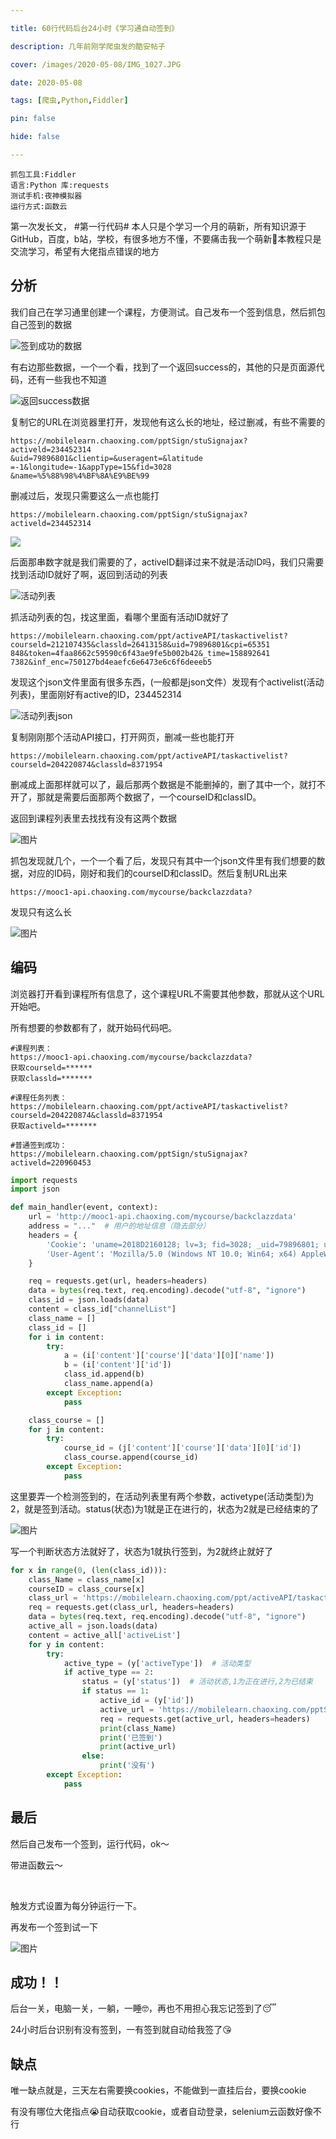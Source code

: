 ```yaml
---

title: 60行代码后台24小时《学习通自动签到》

description: 几年前刚学爬虫发的酷安帖子

cover: /images/2020-05-08/IMG_1027.JPG

date: 2020-05-08

tags: [爬虫,Python,Fiddler]

pin: false

hide: false

---
```


```shell
抓包工具:Fiddler
语言:Python 库:requests
测试手机:夜神模拟器
运行方式:函数云
```

第一次发长文， #第一行代码# 本人只是个学习一个月的萌新，所有知识源于GitHub，百度，b站，学校，有很多地方不懂，不要痛击我一个萌新🥹本教程只是交流学习，希望有大佬指点错误的地方

## 分析
我们自己在学习通里创建一个课程，方便测试。自己发布一个签到信息，然后抓包自己签到的数据

![签到成功的数据](/images/2020-05-08/IMG_1011.JPG)

有右边那些数据，一个一个看，找到了一个返回success的，其他的只是页面源代码，还有一些我也不知道

![返回success数据](/images/2020-05-08/IMG_1012.JPG)

复制它的URL在浏览器里打开，发现他有这么长的地址，经过删减，有些不需要的

```shell
https://mobilelearn.chaoxing.com/pptSign/stuSignajax?
activeld=234452314
&uid=79896801&clientip=&useragent=&latitude
=-1&longitude=-1&appType=15&fid=3028
&name=%5%88%98%4%BF%8А%Е9%BE%99
```

删减过后，发现只需要这么一点也能打

```shell
https://mobilelearn.chaoxing.com/pptSign/stuSignajax?
activeld=234452314
```

![](/images/2020-05-08/IMG_1014.JPG)

后面那串数字就是我们需要的了，activeID翻译过来不就是活动ID吗，我们只需要找到活动ID就好了啊，返回到活动的列表

![活动列表](/images/2020-05-08/IMG_1015.JPG)

抓活动列表的包，找这里面，看哪个里面有活动ID就好了

```shell
https://mobilelearn.chaoxing.com/ppt/activeAPI/taskactivelist?
courseld=212107435&classld=26413158&uid=79896801&cpi=65351
848&token=4faa8662c59590c6f43ae9fe5b002b42&_time=158892641
7382&inf_enc=750127bd4eaefc6e6473e6c6f6deeeb5
```
发现这个json文件里面有很多东西，(一般都是json文件）发现有个activelist(活动列表)，里面刚好有active的ID，234452314

![活动列表json](/images/2020-05-08/IMG_1017.JPG)

复制刚刚那个活动API接口，打开网页，删减一些也能打开

```shell
https://mobilelearn.chaoxing.com/ppt/activeAPI/taskactivelist?
courseld=204220874&classld=8371954
```

删减成上面那样就可以了，最后那两个数据是不能删掉的，删了其中一个，就打不开了，那就是需要后面那两个数据了，一个courseID和classID。

返回到课程列表里去找找有没有这两个数据

![图片](/images/2020-05-08/IMG_1019.JPG)

抓包发现就几个，一个一个看了后，发现只有其中一个json文件里有我们想要的数据，对应的ID码，刚好和我们的courseID和classID。然后复制URL出来

```shell
https://mooc1-api.chaoxing.com/mycourse/backclazzdata?
```

发现只有这么长

![图片](/images/2020-05-08/IMG_1021.JPG)

## 编码

浏览器打开看到课程所有信息了，这个课程URL不需要其他参数，那就从这个URL开始吧。

所有想要的参数都有了，就开始码代码吧。

```shell
#课程列表：
https://mooc1-api.chaoxing.com/mycourse/backclazzdata?
获取courseld=******
获取classld=*******

#课程任务列表：
https://mobilelearn.chaoxing.com/ppt/activeAPI/taskactivelist?
courseld=204220874&classld=8371954
获取activeld=*******

#普通签到成功：
https://mobilelearn.chaoxing.com/pptSign/stuSignajax?
activeld=220960453
```

```python
import requests
import json

def main_handler(event, context):
    url = 'http://mooc1-api.chaoxing.com/mycourse/backclazzdata'
    address = "..."  # 用户的地址信息（隐去部分）
    headers = {
        'Cookie': 'uname=2018D2160128; lv=3; fid=3028; _uid=79896801; uf=...',
        'User-Agent': 'Mozilla/5.0 (Windows NT 10.0; Win64; x64) AppleWebKit/...'
    }

    req = requests.get(url, headers=headers)
    data = bytes(req.text, req.encoding).decode("utf-8", "ignore")
    class_id = json.loads(data)
    content = class_id["channelList"]
    class_name = []
    class_id = []
    for i in content:
        try:
            a = (i['content']['course']['data'][0]['name'])
            b = (i['content']['id'])
            class_id.append(b)
            class_name.append(a)
        except Exception:
            pass

    class_course = []
    for j in content:
        try:
            course_id = (j['content']['course']['data'][0]['id'])
            class_course.append(course_id)
        except Exception:
            pass
```

这里要弄一个检测签到的，在活动列表里有两个参数，activetype(活动类型)为2，就是签到活动。status(状态)为1就是正在进行的，状态为2就是已经结束的了

![图片](/images/2020-05-08/IMG_1017.JPG)

写一个判断状态方法就好了，状态为1就执行签到，为2就终止就好了

```python
for x in range(0, (len(class_id))):
    class_Name = class_name[x]
    courseID = class_course[x]
    class_url = 'https://mobilelearn.chaoxing.com/ppt/activeAPI/taskactivelist?courseId=%s&classId=%s' % courseID
    req = requests.get(class_url, headers=headers)
    data = bytes(req.text, req.encoding).decode("utf-8", "ignore")
    active_all = json.loads(data)
    content = active_all['activeList']
    for y in content:
        try:
            active_type = (y['activeType'])  # 活动类型
            if active_type == 2:
                status = (y['status'])  # 活动状态,1为正在进行,2为已结束
                if status == 1:
                    active_id = (y['id'])
                    active_url = 'https://mobilelearn.chaoxing.com/pptSign/stuSignajax?address=%s&activeId=%s' % (address, active_id)
                    req = requests.get(active_url, headers=headers)
                    print(class_Name)
                    print('已签到')
                    print(active_url)
                else:
                    print('没有')
        except Exception:
            pass
```

## 最后

然后自己发布一个签到，运行代码，ok～

带进函数云～

<div class="grid-images">
    <img src="/images/2020-05-08/IMG_1026.JPG" alt="">
    <img src="/images/2020-05-08/IMG_1027.JPG" alt="">
</div>

触发方式设置为每分钟运行一下。

再发布一个签到试一下

![图片](/images/2020-05-08/IMG_1028.JPG)

## 成功！！

后台一关，电脑一关，一躺，一睡🤓，再也不用担心我忘记签到了😴

24小时后台识别有没有签到，一有签到就自动给我签了😘

## 缺点

唯一缺点就是，三天左右需要换cookies，不能做到一直挂后台，要换cookie

有没有哪位大佬指点😭自动获取cookie，或者自动登录，selenium云函数好像不行